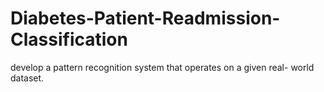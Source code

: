 # Diabetes-Patient-Readmission-Classification
develop a pattern recognition system that operates on a given real- world dataset. 
